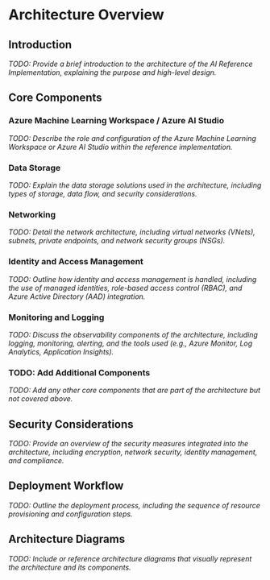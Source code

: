 # Architecture Overview

## Introduction

_TODO: Provide a brief introduction to the architecture of the AI Reference Implementation, explaining the purpose and high-level design._

## Core Components

### Azure Machine Learning Workspace / Azure AI Studio

_TODO: Describe the role and configuration of the Azure Machine Learning Workspace or Azure AI Studio within the reference implementation._

### Data Storage

_TODO: Explain the data storage solutions used in the architecture, including types of storage, data flow, and security considerations._

### Networking

_TODO: Detail the network architecture, including virtual networks (VNets), subnets, private endpoints, and network security groups (NSGs)._

### Identity and Access Management

_TODO: Outline how identity and access management is handled, including the use of managed identities, role-based access control (RBAC), and Azure Active Directory (AAD) integration._

### Monitoring and Logging

_TODO: Discuss the observability components of the architecture, including logging, monitoring, alerting, and the tools used (e.g., Azure Monitor, Log Analytics, Application Insights)._

### TODO: Add Additional Components

_TODO: Add any other core components that are part of the architecture but not covered above._


## Security Considerations

_TODO: Provide an overview of the security measures integrated into the architecture, including encryption, network security, identity management, and compliance._

## Deployment Workflow

_TODO: Outline the deployment process, including the sequence of resource provisioning and configuration steps._

## Architecture Diagrams

_TODO: Include or reference architecture diagrams that visually represent the architecture and its components._
